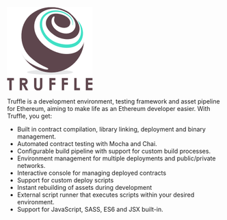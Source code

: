 ![Truffle Logo](img/logo200.png)

Truffle is a development environment, testing framework and asset pipeline for Ethereum, aiming to make life as an Ethereum developer easier. With Truffle, you get:

* Built in contract compilation, library linking, deployment and binary management.
* Automated contract testing with Mocha and Chai.
* Configurable build pipeline with support for custom build processes.
* Environment management for multiple deployments and public/private networks.
* Interactive console for managing deployed contracts
* Support for custom deploy scripts
* Instant rebuilding of assets during development
* External script runner that executes scripts within your desired environment.
* Support for JavaScript, SASS, ES6 and JSX built-in.
